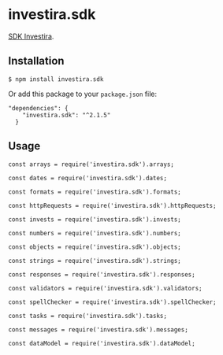 # investira.sdk

[SDK Investira](https://www.npmjs.com/package/investira.sdk).

## Installation

`$ npm install investira.sdk`

Or add this package to your `package.json` file:

```
"dependencies": {
    "investira.sdk": "^2.1.5"
  }
```

## Usage

```
const arrays = require('investira.sdk').arrays;

const dates = require('investira.sdk').dates;

const formats = require('investira.sdk').formats;

const httpRequests = require('investira.sdk').httpRequests;

const invests = require('investira.sdk').invests;

const numbers = require('investira.sdk').numbers;

const objects = require('investira.sdk').objects;

const strings = require('investira.sdk').strings;

const responses = require('investira.sdk').responses;

const validators = require('investira.sdk').validators;

const spellChecker = require('investira.sdk').spellChecker;

const tasks = require('investira.sdk').tasks;

const messages = require('investira.sdk').messages;

const dataModel = require('investira.sdk').dataModel;

```
